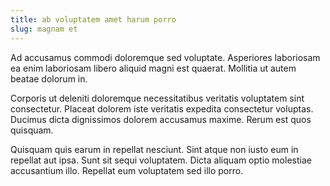 ```yaml
---
title: ab voluptatem amet harum porro
slug: magnam et
---
```


Ad accusamus commodi doloremque sed voluptate. Asperiores laboriosam ea enim laboriosam libero aliquid magni est quaerat. Mollitia ut autem beatae dolorum in.

Corporis ut deleniti doloremque necessitatibus veritatis voluptatem sint consectetur. Placeat dolorem iste veritatis expedita consectetur voluptas. Ducimus dicta dignissimos dolorem accusamus maxime. Rerum est quos quisquam.

Quisquam quis earum in repellat nesciunt. Sint atque non iusto eum in repellat aut ipsa. Sunt sit sequi voluptatem. Dicta aliquam optio molestiae accusantium illo. Repellat eum voluptatem sed illo porro.
